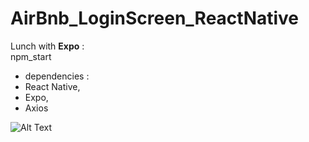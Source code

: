 # AirBnb_LoginScreen_ReactNative
Lunch with **Expo** :  
 npm_start

- dependencies :  
-  React Native,  
-  Expo,  
-  Axios

![Alt Text](https://media.giphy.com/media/1xP5dKMHshcTuLmhO4/giphy.gif)
